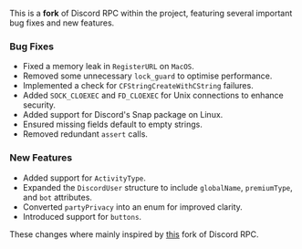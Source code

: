 This is a **fork** of Discord RPC within the project, featuring several important bug fixes and new features.

### Bug Fixes

- Fixed a memory leak in `RegisterURL` on `MacOS`.
- Removed some unnecessary `lock_guard` to optimise performance.
- Implemented a check for `CFStringCreateWithCString` failures.
- Added `SOCK_CLOEXEC` and `FD_CLOEXEC` for Unix connections to enhance security.
- Added support for Discord's Snap package on Linux.
- Ensured missing fields default to empty strings.
- Removed redundant `assert` calls.

### New Features

- Added support for `ActivityType`.
- Expanded the `DiscordUser` structure to include `globalName`, `premiumType`, and `bot` attributes.
- Converted `partyPrivacy` into an enum for improved clarity.
- Introduced support for `buttons`.

These changes where mainly inspired by [this](https://github.com/harmonytf/discord-rpc) fork of Discord RPC.
